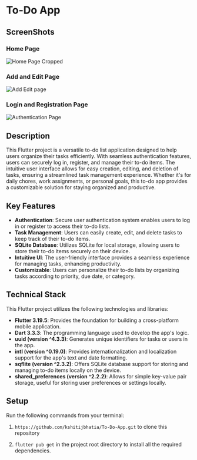 # To-Do App

## ScreenShots
### Home Page
![Home Page Cropped](https://github.com/kshitijbhatia/To-Do-App/assets/108986570/2235fc2c-0bb8-437a-afb6-eff16be78863)

### Add and Edit Page
![Add Edit page](https://github.com/kshitijbhatia/To-Do-App/assets/108986570/e4212393-3b91-4356-a7d8-2422af32cdc4)

### Login and Registration Page
![Authentication Page](https://github.com/kshitijbhatia/To-Do-App/assets/108986570/91082ab9-ef0f-4587-a706-5560d462aaef)

## Description
This Flutter project is a versatile to-do list application designed to help users organize their tasks efficiently. With seamless authentication features, users can securely log in, register, and manage their to-do items. The intuitive user interface allows for easy creation, editing, and deletion of tasks, ensuring a streamlined task management experience. Whether it's for daily chores, work assignments, or personal goals, this to-do app provides a customizable solution for staying organized and productive.

## Key Features
- **Authentication**: Secure user authentication system enables users to log in or register to access their to-do lists.
- **Task Management**: Users can easily create, edit, and delete tasks to keep track of their to-do items.
- **SQLite Database**: Utilizes SQLite for local storage, allowing users to store their to-do items securely on their device.
- **Intuitive UI**: The user-friendly interface provides a seamless experience for managing tasks, enhancing productivity.
- **Customizable**: Users can personalize their to-do lists by organizing tasks according to priority, due date, or category.

## Technical Stack

This Flutter project utilizes the following technologies and libraries:

- **Flutter 3.19.5**: Provides the foundation for building a cross-platform mobile application.
- **Dart 3.3.3**: The programming language used to develop the app's logic.
- **uuid (version ^4.3.3)**: Generates unique identifiers for tasks or users in the app.
- **intl (version ^0.19.0)**: Provides internationalization and localization support for the app's text and date formatting.
- **sqflite (version ^2.3.2)**: Offers SQLite database support for storing and managing to-do items locally on the device.
- **shared_preferences (version ^2.2.2)**: Allows for simple key-value pair storage, useful for storing user preferences or settings locally.

## Setup

Run the following commands from your terminal:

1) `https://github.com/kshitijbhatia/To-Do-App.git` to clone this repository 

2) `flutter pub get` in the project root directory to install all the required dependencies.



